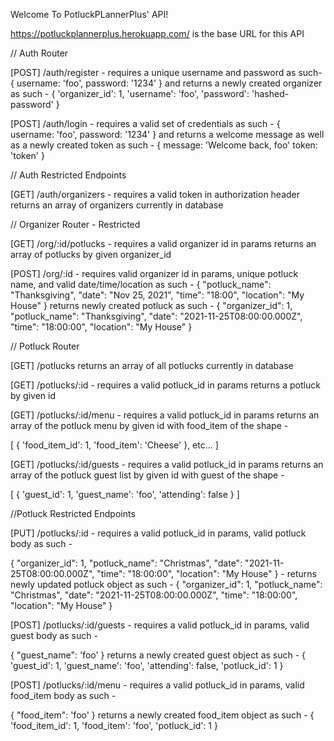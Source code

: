 Welcome To PotluckPLannerPlus' API!

https://potluckplannerplus.herokuapp.com/ is the base URL for this API

// Auth Router

[POST] /auth/register - requires a unique username and password as such-
{
    username: 'foo',
    password: '1234'
} and returns a newly created organizer as such -
{
    'organizer_id': 1,
    'username': 'foo',
    'password': 'hashed-password'
}

[POST] /auth/login - requires a valid set of credentials as such -
{
    username: 'foo',
    password: '1234'
} and returns a welcome message as well as a newly created token as such -
{
    message: 'Welcome back, foo'
    token: 'token'
}

// Auth Restricted Endpoints

[GET] /auth/organizers - requires a valid token in authorization header
returns an array of organizers currently in database

// Organizer Router - Restricted

[GET] /org/:id/potlucks - requires a valid organizer id in params
returns an array of potlucks by given organizer_id

[POST] /org/:id - requires valid organizer id in params, unique potluck name, and valid date/time/location as such -
{
    "potluck_name": "Thanksgiving",
    "date": "Nov 25, 2021",
    "time": "18:00",
    "location": "My House"
} returns newly created potluck as such -
{
    "organizer_id": 1,
    "potluck_name": "Thanksgiving",
    "date": "2021-11-25T08:00:00.000Z",
    "time": "18:00:00",
    "location": "My House"
}

// Potluck Router

[GET] /potlucks
returns an array of all potlucks currently in database

[GET] /potlucks/:id - requires a valid potluck_id in params
returns a potluck by given id

[GET] /potlucks/:id/menu - requires a valid potluck_id in params
returns an array of the potluck menu by given id with food_item of the shape -

[
    {
        'food_item_id': 1,
        'food_item': 'Cheese'
    },
    etc...
]

[GET] /potlucks/:id/guests - requires a valid potluck_id in params
returns an array of the potluck guest list by given id with guest of the shape -

[
    {
        'guest_id': 1,
        'guest_name': 'foo',
        'attending': false
    }
]

//Potluck Restricted Endpoints

[PUT] /potlucks/:id - requires a valid potluck_id in params, valid potluck body as such -

{
    "organizer_id": 1,
    "potluck_name": "Christmas",
    "date": "2021-11-25T08:00:00.000Z",
    "time": "18:00:00",
    "location": "My House"
} - returns newly updated potluck object as such -
{
    "organizer_id": 1,
    "potluck_name": "Christmas",
    "date": "2021-11-25T08:00:00.000Z",
    "time": "18:00:00",
    "location": "My House"
}

[POST] /potlucks/:id/guests - requires a valid potluck_id in params, valid guest body as such -

{
    "guest_name": 'foo'
}
returns a newly created guest object as such -
{
    'guest_id': 1,
    'guest_name': 'foo',
    'attending': false,
    'potluck_id': 1
}

[POST] /potlucks/:id/menu - requires a valid potluck_id in params, valid food_item body as such -

{
    "food_item": 'foo'
}
returns a newly created food_item object as such -
{
    'food_item_id': 1,
    'food_item': 'foo',
    'potluck_id': 1
}
